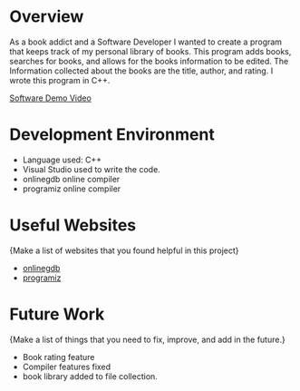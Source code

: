 # Overview

As a book addict and a Software Developer I wanted to create a program that keeps track of my personal library of books. This program adds books, searches for books, and allows for the books information to be edited. The Information collected about the books are the title, author, and rating. I wrote this program in C++.

[Software Demo Video](http://youtube.link.goes.here)

# Development Environment

 * Language used: C++
 * Visual Studio used to write the code.
 * onlinegdb online compiler
 * programiz online compiler

# Useful Websites

{Make a list of websites that you found helpful in this project}
* [onlinegdb](https://www.onlinegdb.com/online_c++_compiler)
* [programiz](https://www.programiz.com/cpp-programming/online-compiler/)

# Future Work

{Make a list of things that you need to fix, improve, and add in the future.}
* Book rating feature
* Compiler features fixed
* book library added to file collection.
